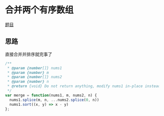 # 合并两个有序数组

[题目](https://leetcode-cn.com/problems/merge-sorted-array/)

## 思路
直接合并并排序就完事了

```js
/**
 * @param {number[]} nums1
 * @param {number} m
 * @param {number[]} nums2
 * @param {number} n
 * @return {void} Do not return anything, modify nums1 in-place instead.
 */
var merge = function(nums1, m, nums2, n) {
  nums1.splice(m, n, ...nums2.splice(0, n))
  nums1.sort((x, y) => x - y)
};
```